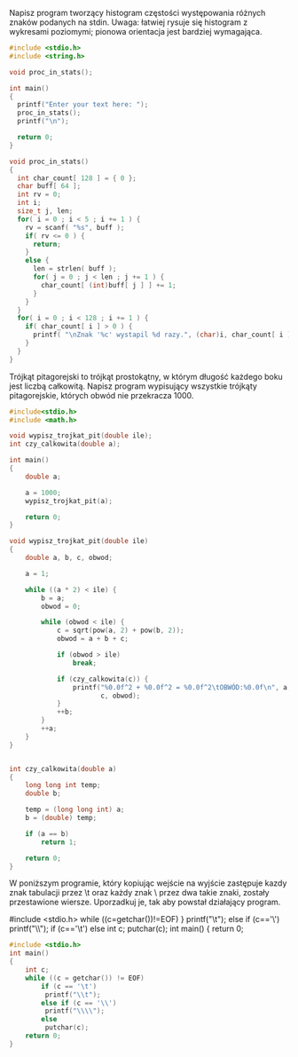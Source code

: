 Napisz program tworzący histogram częstości występowania różnych znaków podanych na stdin. Uwaga: łatwiej rysuje się histogram z wykresami poziomymi; pionowa orientacja jest bardziej wymagająca.

```c
#include <stdio.h>
#include <string.h>

void proc_in_stats();

int main()
{
  printf("Enter your text here: ");
  proc_in_stats();
  printf("\n");

  return 0;
}

void proc_in_stats()
{
  int char_count[ 128 ] = { 0 };
  char buff[ 64 ];
  int rv = 0;
  int i;
  size_t j, len;
  for( i = 0 ; i < 5 ; i += 1 ) {
    rv = scanf( "%s", buff );
    if( rv <= 0 ) {
      return;
    }
    else {
      len = strlen( buff );
      for( j = 0 ; j < len ; j += 1 ) {
        char_count[ (int)buff[ j ] ] += 1;
      }
    }
  }
  for( i = 0 ; i < 128 ; i += 1 ) {
    if( char_count[ i ] > 0 ) {
      printf( "\nZnak '%c' wystapil %d razy.", (char)i, char_count[ i ]);
    }
  }
}
```

Trójkąt pitagorejski to trójkąt prostokątny, w którym długość każdego boku jest liczbą całkowitą. Napisz program wypisujący wszystkie trójkąty pitagorejskie, których obwód nie przekracza 1000.

```c
#include<stdio.h>
#include <math.h>

void wypisz_trojkat_pit(double ile);
int czy_calkowita(double a);

int main()
{
    double a;

    a = 1000;
    wypisz_trojkat_pit(a);

    return 0;
}

void wypisz_trojkat_pit(double ile)
{
    double a, b, c, obwod;

    a = 1;

    while ((a * 2) < ile) { 
        b = a;
        obwod = 0;

        while (obwod < ile) {
            c = sqrt(pow(a, 2) + pow(b, 2));
            obwod = a + b + c;

            if (obwod > ile)
                break;

            if (czy_calkowita(c)) {
                printf("%0.0f^2 + %0.0f^2 = %0.0f^2\tOBWÓD:%0.0f\n", a, b,
                       c, obwod);
            }
            ++b;
        }
        ++a;
    }
}


int czy_calkowita(double a)
{
    long long int temp;
    double b;

    temp = (long long int) a;
    b = (double) temp;

    if (a == b)
        return 1;

    return 0;
}
```

W poniższym programie, który kopiując wejście na wyjście zastępuje kazdy znak tabulacji przez \t oraz każdy znak \ przez dwa takie znaki, zostały przestawione wiersze. Uporzadkuj je, tak aby powstał działający program.

#include <stdio.h>
while ((c=getchar())!=EOF)
}
printf("\\t");
else if (c=='\\')
printf("\\\\");
if (c=='\t')
else
int c;
putchar(c);
int main() {
return 0;



```c
#include <stdio.h>
int main()
{
    int c;
    while ((c = getchar()) != EOF)
        if (c == '\t')
         printf("\\t");
        else if (c == '\\')
         printf("\\\\");
        else
         putchar(c);
    return 0;
}
```
